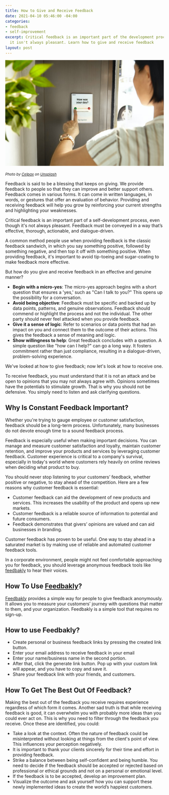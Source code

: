 ```yaml
---
title: How to Give and Receive Feedback
date: 2021-04-10 05:46:00 -04:00
categories:
- feedback
- self-improvement
excerpt: Critical feedback is an important part of the development process, even though
  it isn't always pleasant. Learn how to give and receive feedback
layout: post
---
```


![Receiving feedback](../assets/img/feedback.jpg)

<small>*Photo by [Celpax](https://unsplash.com/@celpax?utm_source=unsplash&utm_medium=referral&utm_content=creditCopyText) on [Unsplash](https://unsplash.com/s/photos/feedback?utm_source=unsplash&utm_medium=referral&utm_content=creditCopyText)* </small> 

Feedback is said to be a blessing that keeps on giving. We provide feedback to people so that they can improve and better support others. Feedback comes in various forms. It can come in written languages, in words, or gestures that offer an evaluation of behavior. Providing and receiving feedback will help you grow by reinforcing your current strengths and highlighting your weaknesses.

Critical feedback is an important part of a self-development process, even though it's not always pleasant. Feedback must be conveyed in a way that’s effective, thorough, actionable, and dialogue-driven.

A common method people use when providing feedback is the classic feedback sandwich, in which you say something positive, followed by something negative, and then top it off with something positive. When providing feedback, it's important to avoid tip-toeing and sugar-coating to make feedback more effective.


But how do you give and receive feedback in an effective and genuine manner?



*   **Begin with a micro-yes**: The micro-yes approach begins with a short question that ensures a 'yes,' such as "Can I talk to you?" This opens up the possibility for a conversation.
*   **Avoid being objective**: Feedback must be specific and backed up by data points, patterns, and genuine observations. Feedback should commend or highlight the process and not the individual. The other party should never feel attacked when you provide feedback.
*   **Give it a sense of logic**: Refer to scenarios or data points that had an impact on you and connect them to the outcome of their actions. This gives the feedback a sense of meaning and logic.
*   **Show willingness to help**: Great feedback concludes with a question. A simple question like "how can I help?" can go a long way. It fosters commitment rather than just compliance, resulting in a dialogue-driven, problem-solving experience.

We've looked at how to give feedback; now let's look at how to receive one.

To receive feedback, you must understand that it is not an attack and be open to opinions that you may not always agree with. Opinions sometimes have the potentials to stimulate growth. That is why you should not be defensive. You simply need to listen and ask clarifying questions.


## Why Is Constant Feedback Important?

Whether you're trying to gauge employee or customer satisfaction, feedback should be a long-term process. Unfortunately, many businesses do not devote enough time to a sound feedback process.

Feedback is especially useful when making important decisions. You can manage and measure customer satisfaction and loyalty, maintain customer retention, and improve your products and services by leveraging customer feedback. Customer experience is critical to a company's survival, especially in today's world where customers rely heavily on online reviews when deciding what product to buy.

You should never stop listening to your customers’ feedback, whether positive or negative, to stay ahead of the competition. Here are a few reasons why customer feedback is essential:


* Customer feedback can aid the development of new products and services. This increases the usability of the product and opens up new markets.
* Customer feedback is a reliable source of information to potential and future consumers.
* Feedback demonstrates that givers’ opinions are valued and can aid businesses in branding.

Customer feedback has proven to be useful. One way to stay ahead in a saturated market is by making use of reliable and automated customer feedback tools. 

In a corporate environment, people might not feel comfortable approaching you for feedback, you should leverage anonymous feedback tools like [feedbakly](https://feedbakly.com) to hear their voices.


## How To Use [Feedbakly](https://feedbakly.com)?

[Feedbakly](https://feedbakly.com) provides a simple way for people to give feedback anonymously. It allows you to measure your customers’ journey with questions that matter to them, and your organization. Feedbakly is a simple tool that requires no sign-up.


## How to use Feedbakly?



*  Create personal or business feedback links by pressing the created link button. 
*  Enter your email address to receive feedback in your email
*  Enter your name/business name in the second portion.
*  After that, click the generate link button. Pop up with your custom link will appear, and you have to copy and save it. 
* Share your feedback link with your friends, and customers.


## How To Get The Best Out Of Feedback?

Making the best out of the feedback you receive requires experience regardless of which form it comes. Another sad truth is that while receiving feedback is good, it can overwhelm you with probably more ideas than you could ever act on. This is why you need to filter through the feedback you receive. Once these are identified, you could:



*   Take a look at the context. Often the nature of feedback could be misinterpreted without looking at things from the client's point of view. This influences your perception negatively.
*   It is important to thank your clients sincerely for their time and effort in providing feedback.
*   Strike a balance between being self-confident and being humble. You need to decide if the feedback should be accepted or rejected based on professional or ethical grounds and not on a personal or emotional level.
*   If the feedback is to be accepted, develop an improvement plan.
*   Visualize the outcome and ask yourself how you can support these newly implemented ideas to create the world’s happiest customers.